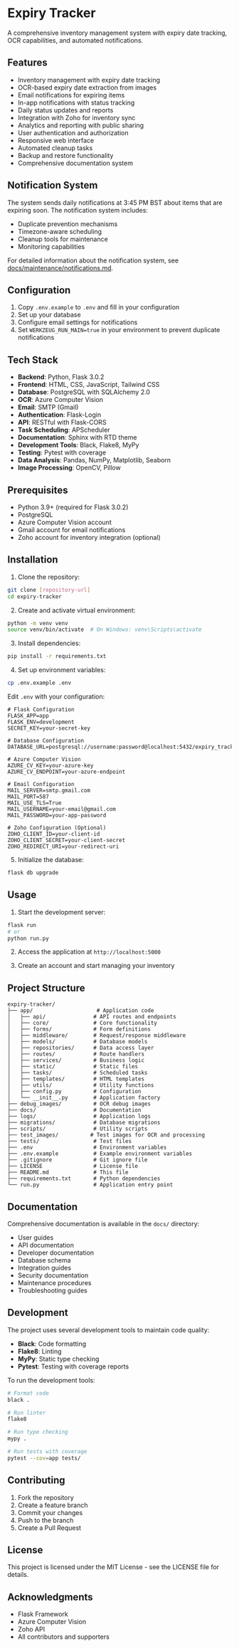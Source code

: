# Expiry Tracker

A comprehensive inventory management system with expiry date tracking, OCR capabilities, and automated notifications.

## Features

- Inventory management with expiry date tracking
- OCR-based expiry date extraction from images
- Email notifications for expiring items
- In-app notifications with status tracking
- Daily status updates and reports
- Integration with Zoho for inventory sync
- Analytics and reporting with public sharing
- User authentication and authorization
- Responsive web interface
- Automated cleanup tasks
- Backup and restore functionality
- Comprehensive documentation system

## Notification System

The system sends daily notifications at 3:45 PM BST about items that are expiring soon. The notification system includes:

- Duplicate prevention mechanisms
- Timezone-aware scheduling
- Cleanup tools for maintenance
- Monitoring capabilities

For detailed information about the notification system, see [docs/maintenance/notifications.md](docs/maintenance/notifications.md).

## Configuration

1. Copy `.env.example` to `.env` and fill in your configuration
2. Set up your database
3. Configure email settings for notifications
4. Set `WERKZEUG_RUN_MAIN=true` in your environment to prevent duplicate notifications

## Tech Stack

- **Backend**: Python, Flask 3.0.2
- **Frontend**: HTML, CSS, JavaScript, Tailwind CSS
- **Database**: PostgreSQL with SQLAlchemy 2.0
- **OCR**: Azure Computer Vision
- **Email**: SMTP (Gmail)
- **Authentication**: Flask-Login
- **API**: RESTful with Flask-CORS
- **Task Scheduling**: APScheduler
- **Documentation**: Sphinx with RTD theme
- **Development Tools**: Black, Flake8, MyPy
- **Testing**: Pytest with coverage
- **Data Analysis**: Pandas, NumPy, Matplotlib, Seaborn
- **Image Processing**: OpenCV, Pillow

## Prerequisites

- Python 3.9+ (required for Flask 3.0.2)
- PostgreSQL
- Azure Computer Vision account
- Gmail account for email notifications
- Zoho account for inventory integration (optional)

## Installation

1. Clone the repository:
```bash
git clone [repository-url]
cd expiry-tracker
```

2. Create and activate virtual environment:
```bash
python -m venv venv
source venv/bin/activate  # On Windows: venv\Scripts\activate
```

3. Install dependencies:
```bash
pip install -r requirements.txt
```

4. Set up environment variables:
```bash
cp .env.example .env
```
Edit `.env` with your configuration:
```env
# Flask Configuration
FLASK_APP=app
FLASK_ENV=development
SECRET_KEY=your-secret-key

# Database Configuration
DATABASE_URL=postgresql://username:password@localhost:5432/expiry_tracker

# Azure Computer Vision
AZURE_CV_KEY=your-azure-key
AZURE_CV_ENDPOINT=your-azure-endpoint

# Email Configuration
MAIL_SERVER=smtp.gmail.com
MAIL_PORT=587
MAIL_USE_TLS=True
MAIL_USERNAME=your-email@gmail.com
MAIL_PASSWORD=your-app-password

# Zoho Configuration (Optional)
ZOHO_CLIENT_ID=your-client-id
ZOHO_CLIENT_SECRET=your-client-secret
ZOHO_REDIRECT_URI=your-redirect-uri
```

5. Initialize the database:
```bash
flask db upgrade
```

## Usage

1. Start the development server:
```bash
flask run
# or
python run.py
```

2. Access the application at `http://localhost:5000`

3. Create an account and start managing your inventory

## Project Structure

```
expiry-tracker/
├── app/                    # Application code
│   ├── api/               # API routes and endpoints
│   ├── core/              # Core functionality
│   ├── forms/             # Form definitions
│   ├── middleware/        # Request/response middleware
│   ├── models/            # Database models
│   ├── repositories/      # Data access layer
│   ├── routes/            # Route handlers
│   ├── services/          # Business logic
│   ├── static/            # Static files
│   ├── tasks/             # Scheduled tasks
│   ├── templates/         # HTML templates
│   ├── utils/             # Utility functions
│   ├── config.py          # Configuration
│   └── __init__.py        # Application factory
├── debug_images/          # OCR debug images
├── docs/                  # Documentation
├── logs/                  # Application logs
├── migrations/            # Database migrations
├── scripts/               # Utility scripts
├── test_images/          # Test images for OCR and processing
├── tests/                 # Test files
├── .env                   # Environment variables
├── .env.example           # Example environment variables
├── .gitignore             # Git ignore file
├── LICENSE                # License file
├── README.md              # This file
├── requirements.txt       # Python dependencies
└── run.py                 # Application entry point
```

## Documentation

Comprehensive documentation is available in the `docs/` directory:
- User guides
- API documentation
- Developer documentation
- Database schema
- Integration guides
- Security documentation
- Maintenance procedures
- Troubleshooting guides

## Development

The project uses several development tools to maintain code quality:

- **Black**: Code formatting
- **Flake8**: Linting
- **MyPy**: Static type checking
- **Pytest**: Testing with coverage reports

To run the development tools:

```bash
# Format code
black .

# Run linter
flake8

# Run type checking
mypy .

# Run tests with coverage
pytest --cov=app tests/
```

## Contributing

1. Fork the repository
2. Create a feature branch
3. Commit your changes
4. Push to the branch
5. Create a Pull Request

## License

This project is licensed under the MIT License - see the LICENSE file for details.

## Acknowledgments

- Flask Framework
- Azure Computer Vision
- Zoho API
- All contributors and supporters 